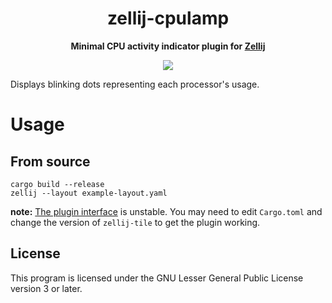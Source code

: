 <div align="center">

# zellij-cpulamp

**Minimal CPU activity indicator plugin for [Zellij][1]**

![](https://yvt.jp/files/programs/zellij-cpulamp/2022-08-07-screenshot-3.gif)

</div>

Displays blinking dots representing each processor's usage.

# Usage

## From source

```shell
cargo build --release
zellij --layout example-layout.yaml
```

**note:** [The plugin interface][2] is unstable. You may need to edit
`Cargo.toml` and change the version of `zellij-tile` to get the plugin working.

## License

This program is licensed under the GNU Lesser General Public License version 3
or later.

[1]: https://zellij.dev/
[2]: https://zellij.dev/documentation/plugins.html
